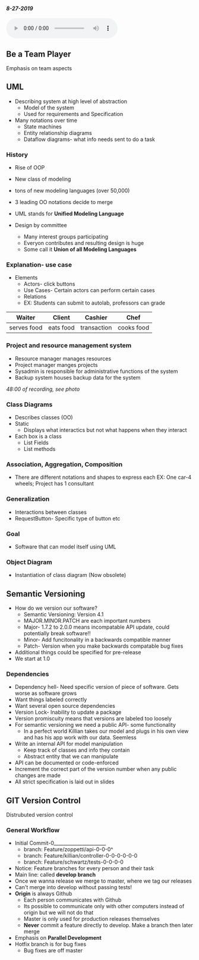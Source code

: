 #### *8-27-2019*
<audio controls>
  <source src="/Senior-Year-Notes/audio/420-8-27-2019.mp3" type="audio/mpeg">
Your browser does not support the audio element.
</audio>

## Be a Team Player
Emphasis on team aspects

## UML
* Describing system at high level of abstraction
    * Model of the system
    * Used for requirements and Specification
* Many notations over time
    * State machines
    * Entity relationship diagrams
    * Dataflow diagrams- what info needs sent to do a task 
### History
* Rise of OOP
* New class of modeling 
* tons of new modeling languages (over 50,000)
* 3 leading OO notations decide to merge

* UML stands for **Unified Modeling Language**
* Design by committee
    * Many interest groups participating
    * Everyon contributes and resulting design is huge
    * Some call it **Union of all Modeling Languages**

### Explanation- use case
* Elements
    * Actors- click buttons
    * Use Cases- Certain actors can perform certain cases
    * Relations
    * EX: Students can submit to autolab, professors can grade 

| Waiter | Client | Cashier | Chef |
| ------ | ------ | ------- | ---- |
|serves food | eats food | transaction | cooks food|

### Project and resource management system
* Resource manager manages resources
* Project manager manges projects
* Sysadmin is responsible for administrative functions of the system
* Backup system houses backup data for the system

*48:00 of recording, see photo*

### Class Diagrams
* Describes classes (OO)
* Static
    * Displays what interactics but not what happens when they interact
* Each box is a class
    * List Fields
    * List methods
### Association, Aggregation, Composition
* There are different notations and shapes to express each
EX: One car-4 wheels; Project has 1 consultant

### Generalization
* Interactions between classes
* RequestButton- Specific type of button etc

### Goal
* Software that can model itself using UML

### Object Diagram
* Instantiation of class diagram (Now obsolete)

## Semantic Versioning
* How do we version our software?
    * Semantic Versioning: Version 4.1 
    * MAJOR.MINOR.PATCH are each important numbers
    * Major- 1.7.2 to 2.0.0 means incompatable API update, could potentially break software!!
    * Minor- Add funcitonality in a backwards compatible manner
    * Patch- Version when you make backwards compatable bug fixes
* Additional things could be specified for pre-release
* We start at 1.0

### Dependencies
* Dependency hell- Need specific version of piece of software. Gets worse as software grows
* Want things labeled correctly 
* Want several open source dependencies 
* Version Lock- Inability to update a package
* Version promiscuity means that versions are labeled too loosely
* For semantic versioning we need a public API- some functionality 
    * In a perfect world Killian takes our model and plugs in his own view and has his app work with our data. Seemless
* Write an internal API for model manipulation
    * Keep track of classes and info they contain
    * Abstract entity that we can manipulate
* API can be documented or code-enforced
* Increment the correct part of the version number when any public changes are made
* All strict specification is laid out in slides

## GIT Version Control
Distrubuted version control

### General Workflow
* Initial Commit-0______________________
    * branch: Feature/zoppetti/api-0-0-0^
    * branch: Feature/killian/controller-0-0-0-0-0-0
    * branch: Feature/schwartz/tests-0-0-0-0
* Notice: Feature branches for every person and their task
* Main line: called **develop branch**
* Once we wanna release we merge to master, where we tag our releases
* Can't merge into develop without passing tests!
* **Origin** is always Github
    * Each person communicates with Github
    * Its possible to communicate only with other computers instead of origin but we will not do that
    * Master is only used for production releases themselves
    * **Never** commit a feature directly to develop. Make a branch then later merge
* Emphasis on **Parallel Development**
* Hotfix branch is for bug fixes
    * Bug fixes are off master

